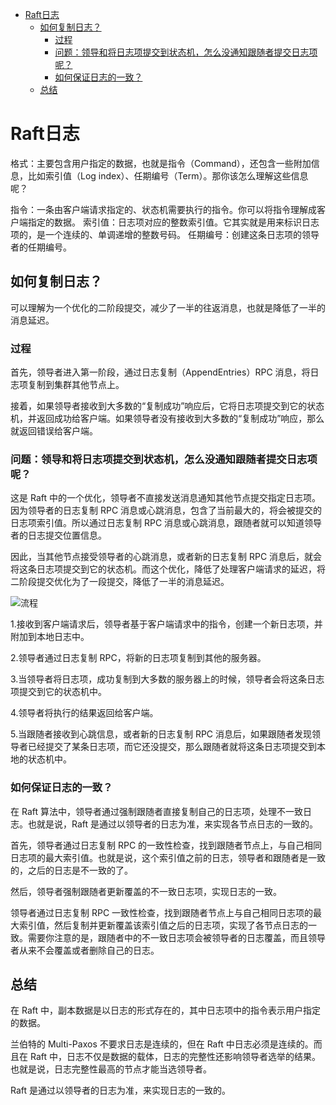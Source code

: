 <!--toc:start-->
- [Raft日志](#raft日志)
  - [如何复制日志？](#如何复制日志)
    - [过程](#过程)
    - [问题：领导和将日志项提交到状态机，怎么没通知跟随者提交日志项呢？](#问题领导和将日志项提交到状态机怎么没通知跟随者提交日志项呢)
    - [如何保证日志的一致？](#如何保证日志的一致)
  - [总结](#总结)
<!--toc:end-->

# Raft日志

格式：主要包含用户指定的数据，也就是指令（Command），还包含一些附加信息，比如索引值（Log index）、任期编号（Term）。那你该怎么理解这些信息呢？

指令：一条由客户端请求指定的、状态机需要执行的指令。你可以将指令理解成客户端指定的数据。
索引值：日志项对应的整数索引值。它其实就是用来标识日志项的，是一个连续的、单调递增的整数号码。
任期编号：创建这条日志项的领导者的任期编号。

## 如何复制日志？

可以理解为一个优化的二阶段提交，减少了一半的往返消息，也就是降低了一半的消息延迟。

### 过程

首先，领导者进入第一阶段，通过日志复制（AppendEntries）RPC 消息，将日志项复制到集群其他节点上。

接着，如果领导者接收到大多数的“复制成功”响应后，它将日志项提交到它的状态机，并返回成功给客户端。如果领导者没有接收到大多数的“复制成功”响应，那么就返回错误给客户端。

### 问题：领导和将日志项提交到状态机，怎么没通知跟随者提交日志项呢？
这是 Raft 中的一个优化，领导者不直接发送消息通知其他节点提交指定日志项。因为领导者的日志复制 RPC 消息或心跳消息，包含了当前最大的，将会被提交的日志项索引值。所以通过日志复制 RPC 消息或心跳消息，跟随者就可以知道领导者的日志提交位置信息。

因此，当其他节点接受领导者的心跳消息，或者新的日志复制 RPC 消息后，就会将这条日志项提交到它的状态机。而这个优化，降低了处理客户端请求的延迟，将二阶段提交优化为了一段提交，降低了一半的消息延迟。

![流程](../../Pictures/Screenshots/Screenshot_2024-08-22-10-14-13_3840x1080.png)

1.接收到客户端请求后，领导者基于客户端请求中的指令，创建一个新日志项，并附加到本地日志中。

2.领导者通过日志复制 RPC，将新的日志项复制到其他的服务器。

3.当领导者将日志项，成功复制到大多数的服务器上的时候，领导者会将这条日志项提交到它的状态机中。

4.领导者将执行的结果返回给客户端。

5.当跟随者接收到心跳信息，或者新的日志复制 RPC 消息后，如果跟随者发现领导者已经提交了某条日志项，而它还没提交，那么跟随者就将这条日志项提交到本地的状态机中。

### 如何保证日志的一致？
在 Raft 算法中，领导者通过强制跟随者直接复制自己的日志项，处理不一致日志。也就是说，Raft 是通过以领导者的日志为准，来实现各节点日志的一致的。

首先，领导者通过日志复制 RPC 的一致性检查，找到跟随者节点上，与自己相同日志项的最大索引值。也就是说，这个索引值之前的日志，领导者和跟随者是一致的，之后的日志是不一致的了。

然后，领导者强制跟随者更新覆盖的不一致日志项，实现日志的一致。

领导者通过日志复制 RPC 一致性检查，找到跟随者节点上与自己相同日志项的最大索引值，然后复制并更新覆盖该索引值之后的日志项，实现了各节点日志的一致。需要你注意的是，跟随者中的不一致日志项会被领导者的日志覆盖，而且领导者从来不会覆盖或者删除自己的日志。

## 总结
在 Raft 中，副本数据是以日志的形式存在的，其中日志项中的指令表示用户指定的数据。

兰伯特的 Multi-Paxos 不要求日志是连续的，但在 Raft 中日志必须是连续的。而且在 Raft 中，日志不仅是数据的载体，日志的完整性还影响领导者选举的结果。也就是说，日志完整性最高的节点才能当选领导者。

Raft 是通过以领导者的日志为准，来实现日志的一致的。
